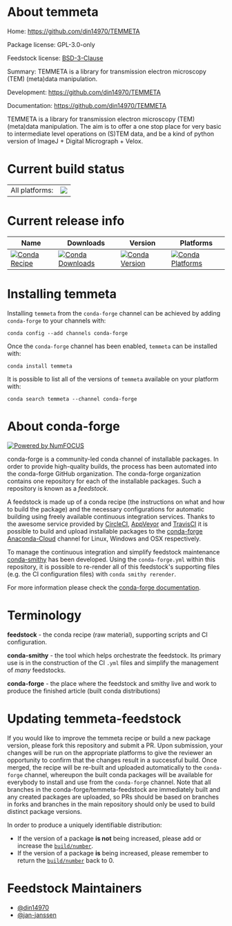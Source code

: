 About temmeta
=============

Home: https://github.com/din14970/TEMMETA

Package license: GPL-3.0-only

Feedstock license: [BSD-3-Clause](https://github.com/conda-forge/temmeta-feedstock/blob/master/LICENSE.txt)

Summary: TEMMETA is a library for transmission electron microscopy (TEM) (meta)data manipulation.

Development: https://github.com/din14970/TEMMETA

Documentation: https://github.com/din14970/TEMMETA

TEMMETA is a library for transmission electron microscopy (TEM)
(meta)data manipulation. The aim is to offer a one stop place for
very basic to intermediate level operations on (S)TEM data, and
be a kind of python version of ImageJ + Digital Micrograph + Velox.


Current build status
====================


<table><tr><td>All platforms:</td>
    <td>
      <a href="https://dev.azure.com/conda-forge/feedstock-builds/_build/latest?definitionId=9572&branchName=master">
        <img src="https://dev.azure.com/conda-forge/feedstock-builds/_apis/build/status/temmeta-feedstock?branchName=master">
      </a>
    </td>
  </tr>
</table>

Current release info
====================

| Name | Downloads | Version | Platforms |
| --- | --- | --- | --- |
| [![Conda Recipe](https://img.shields.io/badge/recipe-temmeta-green.svg)](https://anaconda.org/conda-forge/temmeta) | [![Conda Downloads](https://img.shields.io/conda/dn/conda-forge/temmeta.svg)](https://anaconda.org/conda-forge/temmeta) | [![Conda Version](https://img.shields.io/conda/vn/conda-forge/temmeta.svg)](https://anaconda.org/conda-forge/temmeta) | [![Conda Platforms](https://img.shields.io/conda/pn/conda-forge/temmeta.svg)](https://anaconda.org/conda-forge/temmeta) |

Installing temmeta
==================

Installing `temmeta` from the `conda-forge` channel can be achieved by adding `conda-forge` to your channels with:

```
conda config --add channels conda-forge
```

Once the `conda-forge` channel has been enabled, `temmeta` can be installed with:

```
conda install temmeta
```

It is possible to list all of the versions of `temmeta` available on your platform with:

```
conda search temmeta --channel conda-forge
```


About conda-forge
=================

[![Powered by NumFOCUS](https://img.shields.io/badge/powered%20by-NumFOCUS-orange.svg?style=flat&colorA=E1523D&colorB=007D8A)](http://numfocus.org)

conda-forge is a community-led conda channel of installable packages.
In order to provide high-quality builds, the process has been automated into the
conda-forge GitHub organization. The conda-forge organization contains one repository
for each of the installable packages. Such a repository is known as a *feedstock*.

A feedstock is made up of a conda recipe (the instructions on what and how to build
the package) and the necessary configurations for automatic building using freely
available continuous integration services. Thanks to the awesome service provided by
[CircleCI](https://circleci.com/), [AppVeyor](https://www.appveyor.com/)
and [TravisCI](https://travis-ci.com/) it is possible to build and upload installable
packages to the [conda-forge](https://anaconda.org/conda-forge)
[Anaconda-Cloud](https://anaconda.org/) channel for Linux, Windows and OSX respectively.

To manage the continuous integration and simplify feedstock maintenance
[conda-smithy](https://github.com/conda-forge/conda-smithy) has been developed.
Using the ``conda-forge.yml`` within this repository, it is possible to re-render all of
this feedstock's supporting files (e.g. the CI configuration files) with ``conda smithy rerender``.

For more information please check the [conda-forge documentation](https://conda-forge.org/docs/).

Terminology
===========

**feedstock** - the conda recipe (raw material), supporting scripts and CI configuration.

**conda-smithy** - the tool which helps orchestrate the feedstock.
                   Its primary use is in the construction of the CI ``.yml`` files
                   and simplify the management of *many* feedstocks.

**conda-forge** - the place where the feedstock and smithy live and work to
                  produce the finished article (built conda distributions)


Updating temmeta-feedstock
==========================

If you would like to improve the temmeta recipe or build a new
package version, please fork this repository and submit a PR. Upon submission,
your changes will be run on the appropriate platforms to give the reviewer an
opportunity to confirm that the changes result in a successful build. Once
merged, the recipe will be re-built and uploaded automatically to the
`conda-forge` channel, whereupon the built conda packages will be available for
everybody to install and use from the `conda-forge` channel.
Note that all branches in the conda-forge/temmeta-feedstock are
immediately built and any created packages are uploaded, so PRs should be based
on branches in forks and branches in the main repository should only be used to
build distinct package versions.

In order to produce a uniquely identifiable distribution:
 * If the version of a package **is not** being increased, please add or increase
   the [``build/number``](https://conda.io/docs/user-guide/tasks/build-packages/define-metadata.html#build-number-and-string).
 * If the version of a package **is** being increased, please remember to return
   the [``build/number``](https://conda.io/docs/user-guide/tasks/build-packages/define-metadata.html#build-number-and-string)
   back to 0.

Feedstock Maintainers
=====================

* [@din14970](https://github.com/din14970/)
* [@jan-janssen](https://github.com/jan-janssen/)

